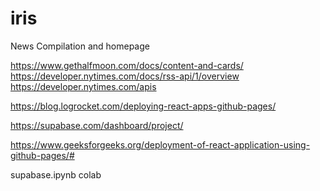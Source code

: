 # iris
News Compilation and homepage


https://www.gethalfmoon.com/docs/content-and-cards/
https://developer.nytimes.com/docs/rss-api/1/overview
https://developer.nytimes.com/apis

https://blog.logrocket.com/deploying-react-apps-github-pages/

https://supabase.com/dashboard/project/

https://www.geeksforgeeks.org/deployment-of-react-application-using-github-pages/#

supabase.ipynb colab